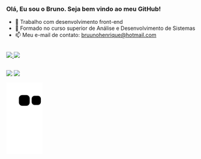 ### Olá, Eu sou o Bruno. Seja bem vindo ao meu GitHub!

- 🔭 Trabalho com desenvolvimento front-end
- 🌱 Formado no curso superior de Análise e Desenvolvimento de Sistemas
- 📫 Meu e-mail de contato: bruunohenrique@hotmail.com

<br>
  
<div>
  <a href="https://github.com/brunopigatto">
  <img height="180em" src="https://github-readme-stats.vercel.app/api?username=brunopigatto&show_icons=true&theme=dark&include_all_commits=true&count_private=true"/>
  <img height="180em" src="https://github-readme-stats.vercel.app/api/top-langs/?username=brunopigatto&layout=compact&langs_count=7&theme=dark"/>
</div>
  
  ##
 
<div> 
  <a href = "mailto:bruunohenrique@hotmail.com"><img src="https://img.shields.io/badge/-Gmail-%23333?style=for-the-badge&logo=gmail&logoColor=white" target="_blank"></a>
  <a href="https://www.linkedin.com/in/bruno-henrique-pigatto-0171a1153/" target="_blank"><img src="https://img.shields.io/badge/-LinkedIn-%230077B5?style=for-the-badge&logo=linkedin&logoColor=white" target="_blank"></a> 
 
  ![Snake animation](https://github.com/BrunoPigatto/brunopigatto/blob/output/github-contribution-grid-snake.svg)
 
</div>
